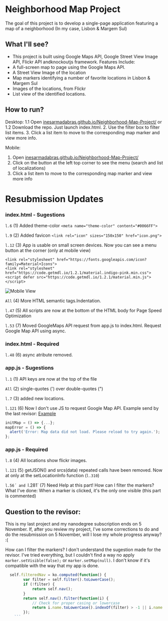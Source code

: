 # Neighborhood Map Project

The goal of this project is to develop a single-page application featuring a map of a neighborhood (In my case, Lisbon & Margem Sul)

## What I'll see?
* This project is built using Google Maps API, Google Street View Image API, Flickr API andknockoutjs framework. Features Include:
* A full-screen map to page using the Google Maps API.
* A Street View Image of the location
* Map markers identifying a number of favorite locations in Lisbon & Margem Sul
* Images of the locations, from Flickr
* List view of the identified locations.

## How to run?

Desktop:
1.1 Open [inesarmadabras.github.io/Neighborhood-Map-Project/](https://inesarmadabras.github.io/Neighborhood-Map-Project/) 
or
1.2 Download the repo. Just launch index.html.
2. Use the filter box to filter list items.
3. Click a list item to move to the corresponding map marker and view more info.

Mobile:
1. Open [inesarmadabras.github.io/Neighborhood-Map-Project/](https://inesarmadabras.github.io/Neighborhood-Map-Project/) 
2. Click on the button at the left top corner to see the menu (search and list of localizations)
3. Click a list item to move to the corresponding map marker and view more info



# Resubmission Updates

### index.html - Sugestions
`l.6` (1) Added theme-color
        `<meta name="theme-color" content="#0066FF">`
        
`l.9` (2) Added favicon
        `<link rel="icon" sizes="150x150" href="icon.png">`

`l.12` (3) App is usable on small screen devices. Now you can see a menu button at the corner (only at mobile view)
        
```
<link rel="stylesheet" href="https://fonts.googleapis.com/icon?family=Material+Icons">
<link rel="stylesheet" href="https://code.getmdl.io/1.2.1/material.indigo-pink.min.css">
<script defer src="https://code.getmdl.io/1.2.1/material.min.js"></script>
```
![Mobile View](https://s13.postimg.org/ujijw2e1z/mobile1.png)

`All` (4) More HTML semantic tags.Indentation.

`l.47` (5) All scripts are now at the bottom of the HTML body for Page Speed Optimization

`l.53` (7) Moved GoogleMaps API request from app.js to index.html. Request Google Map API using async.

### index.html - Required
`l.48` (6) async atribute removed.

### app.js - Sugestions
`l.1` (1) API keys are now at the top of the file

`All` (2) single-quotes (') over double-quotes (")

`l.7` (3) added new locations.

`l.121` (6) Now I don't use JS to request Google Map API. Example send by the last revisor: [Example](http://codepen.io/NKiD/pen/XNrYXa)

``` javascript
initMap = () => {...};
mapError = () => {
  alert('Error: Map data did not load. Please reload to try again.');
};
```

### app.js - Required
`l.8` (4) All locations show flickr images.

`l.121` (5) getJSON() and srcs(data) repeated calls have been removed. Now at only at the setLocationInfo function (`l.310`)

`l.56´ and `l.281` (7) Need Help at this part! How can I filter the markers? What I've done: When a marker is clicked, it's the only one visible (this part is commented)


## Question to the revisor:
This is my last project and my nanodegree subscription ends on 5 November. If, after you review my project, I've some corrections to do and do the resubmission on 5 November, will I lose my whole progress anyway? :(

How can I filter the markers? I don't understand the sugestion made for the revisor. I've tried everything, but I couldn't find a way no apply `marker.setVisible(false);` or `marker.setMap(null)`. I don't know if it's compatible with the way that my app is done. 
``` javascript
  self.filteredNav = ko.computed(function() {
        var filter = self.filter().toLowerCase();
        if (!filter) {
            return self.nav();
        }
        return self.nav().filter(function(i) {
            // Check for proper casing or lowercase
            return i.name.toLowerCase().indexOf(filter) > -1 || i.name.indexOf(filter) > -1;
        });
    ```

